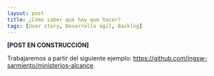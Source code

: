 ```yaml
---
layout: post
title: ¿Cómo saber qué hay que hacer?
tags: [User story, Desarrollo ágil, Backlog]
---
```


**[POST EN CONSTRUCCIÓN]**

Trabajaremos a partir del siguiente ejemplo: <https://github.com/ingsw-sarmiento/ministerios-alcance>.
